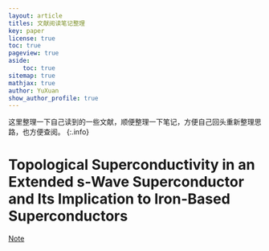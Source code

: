 ```yaml
---
layout: article
titles: 文献阅读笔记整理
key: paper
license: true
toc: true
pageview: true
aside:
    toc: true
sitemap: true
mathjax: true
author: YuXuan
show_author_profile: true
---
```


这里整理一下自己读到的一些文献，顺便整理一下笔记，方便自己回头重新整理思路，也方便查阅。
{:.info}

# Topological Superconductivity in an Extended s-Wave Superconductor and Its Implication to Iron-Based Superconductors

[Note](/assets/pdf/prper-read/p-1.pdf)